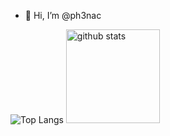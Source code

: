 - 👋 Hi, I’m @ph3nac  
<p align="left"> 
  <img alt="Top Langs" src="https://github-readme-stats.vercel.app/api/top-langs/?username=ph3nac&layout=compact&count_private=true&show_icons=true&show_icons=true&theme=gruvbox" />
  <img alt="github stats" height="150px" src="https://github-readme-stats.vercel.app/api?username=ph3nac&count_private=true&show_icons=true&show_icons=true&theme=gruvbox" />
</p><!---
ph3nac/ph3nac is a ✨ special ✨ repository because its `README.md` (this file) appears on your GitHub profile.
You can click the Preview link to take a look at your changes.
--->
